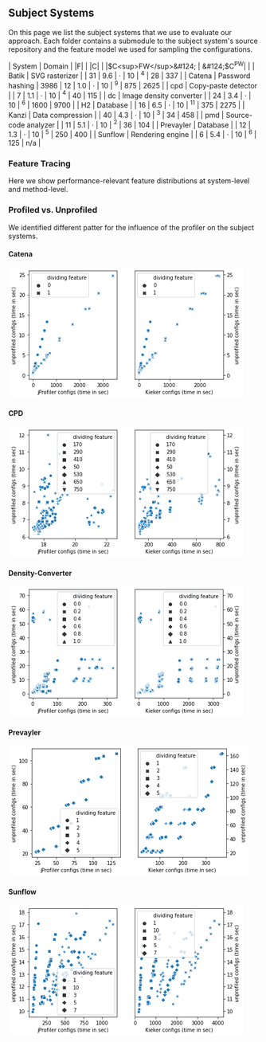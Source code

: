 ## Subject Systems

On this page we list the subject systems that we use to evaluate our approach. Each folder contains a submodule to the subject system's source repository and the feature model we used for sampling the configurations.

| System    | Domain | &#124;F&#124; | &#124;C&#124; | &#124;$C<sup>FW</sup>&#124; | &#124;$C<sup>PW</sup>&#124; |
| Batik     | SVG rasterizer | |  31 | $9.6$ | $\cdot$ | $10$  | $^{4}$ | 28 | 337 |
| Catena    | Password hashing | 3986 |   12 |  $1.0$ | $\cdot$ | $10$  | $^9$ | 875 | 2625 |
| cpd       | Copy-paste detector | |     7 |  $1.1$ | $\cdot$ | $10$  | $^4$ | 40 | 115 |
| dc        | Image density converter | |    24 |  $3.4$ | $\cdot$ | $10$  | $^6$ | 1600 | 9700 |
| H2        | Database | |    16 | $6.5$ | $\cdot$ | $10$  | $^{11}$ | 375 | 2275 |
| Kanzi     | Data compression | |  40 | $4.3$ | $\cdot$ | $10$  | $^{3}$ | 34 | 458 |
| pmd       | Source-code analyzer | |    11 |  $5.1$ | $\cdot$ | $10$  | $^2$ | 36 | 104 |
| Prevayler | Database | |    12 |  $1.3$ | $\cdot$ | $10$  | $^5$ | 250 | 400 |
| Sunflow   | Rendering engine | |     6 |  $5.4$ | $\cdot$ | $10$  | $^6$ | 125 | n/a |

### Feature Tracing
Here we show performance-relevant feature distributions at system-level and method-level.

### Profiled vs. Unprofiled
We identified different patter for the influence of the profiler on the subject systems.

#### Catena

![Profiler Influence Catena](profiled-vs-unprofiled/profiler_corellation_catena_t_2_pbd_49_7.png)

#### CPD

![Profiler Influence CPD](profiled-vs-unprofiled/profiler_corellation_cpd_t_2_pbd_49_7.png)

#### Density-Converter

![Profiler Influence Density-Converter](profiled-vs-unprofiled/profiler_corellation_density-converter_t_2_pbd_49_7.png)

#### Prevayler

![Profiler Influence Prevayler](profiled-vs-unprofiled/profiler_corellation_prevayler_t_2_pbd_49_7.png)

#### Sunflow

![Profiler Influence Sunflow](profiled-vs-unprofiled/profiler_corellation_sunflow_feature_pbd_125_5.png)
